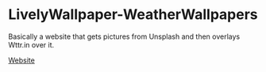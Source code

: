 # LivelyWallpaper-WeatherWallpapers
Basically a website that gets pictures from Unsplash and then overlays Wttr.in over it.

[Website](https://miraficus.github.io/LivelyWallpaper-WeatherWallpapers/)
